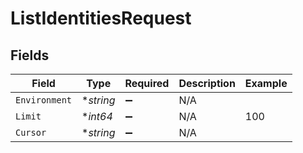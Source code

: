 # ListIdentitiesRequest


## Fields

| Field              | Type               | Required           | Description        | Example            |
| ------------------ | ------------------ | ------------------ | ------------------ | ------------------ |
| `Environment`      | **string*          | :heavy_minus_sign: | N/A                |                    |
| `Limit`            | **int64*           | :heavy_minus_sign: | N/A                | 100                |
| `Cursor`           | **string*          | :heavy_minus_sign: | N/A                |                    |